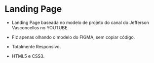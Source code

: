 # Landing Page 

- Landing Page baseada no modelo de projeto do canal do Jefferson Vasconcellos no YOUTUBE.

- Fiz apenas olhando o modelo do FIGMA, sem copiar código.

- Totalmente Responsivo.

- HTML5 e CSS3.

  